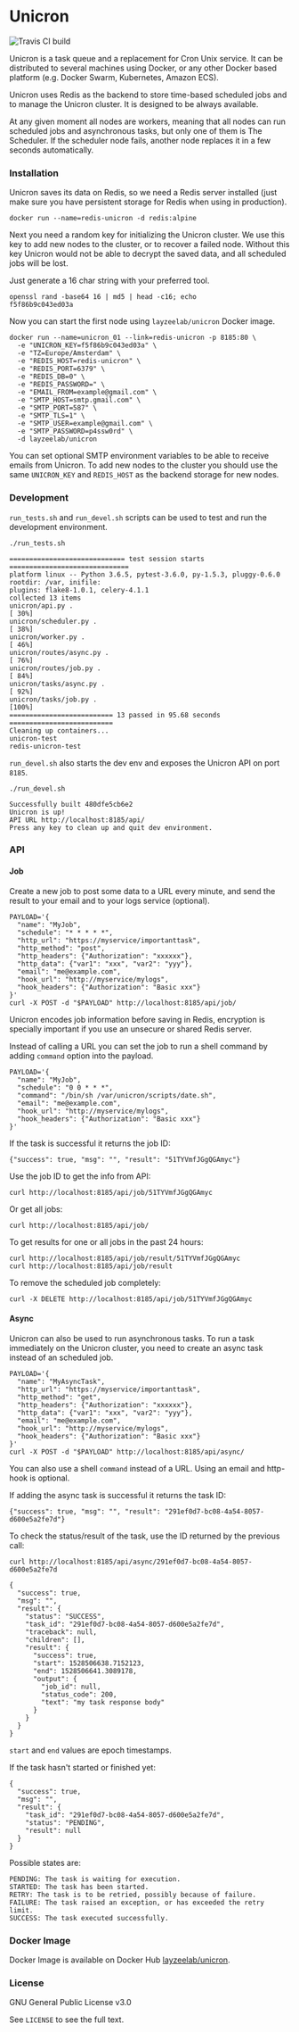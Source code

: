 # Unicron

![Travis CI build](https://travis-ci.com/layzeelab/unicron.svg?branch=master)

Unicron is a task queue and a replacement for Cron Unix service. It can be distributed to several machines using Docker, or any other Docker based platform (e.g. Docker Swarm, Kubernetes, Amazon ECS).

Unicron uses Redis as the backend to store time-based scheduled jobs and to manage the Unicron cluster. It is designed to be always available.

At any given moment all nodes are workers, meaning that all nodes can run scheduled jobs and asynchronous tasks, but only one of them is The Scheduler. If the scheduler node fails, another node replaces it in a few seconds automatically.

### Installation
Unicron saves its data on Redis, so we need a Redis server installed (just make sure you have persistent storage for Redis when using in production).
```
docker run --name=redis-unicron -d redis:alpine
```

Next you need a random key for initializing the Unicron cluster. We use this key to add new nodes to the cluster, or to recover a failed node. Without this key Unicron would not be able to decrypt the saved data, and all scheduled jobs will be lost.

Just generate a 16 char string with your preferred tool.
```
openssl rand -base64 16 | md5 | head -c16; echo
f5f86b9c043ed03a
```

Now you can start the first node using `layzeelab/unicron` Docker image.
```
docker run --name=unicron_01 --link=redis-unicron -p 8185:80 \
  -e "UNICRON_KEY=f5f86b9c043ed03a" \
  -e "TZ=Europe/Amsterdam" \
  -e "REDIS_HOST=redis-unicron" \
  -e "REDIS_PORT=6379" \
  -e "REDIS_DB=0" \
  -e "REDIS_PASSWORD=" \
  -e "EMAIL_FROM=example@gmail.com" \
  -e "SMTP_HOST=smtp.gmail.com" \
  -e "SMTP_PORT=587" \
  -e "SMTP_TLS=1" \
  -e "SMTP_USER=example@gmail.com" \
  -e "SMTP_PASSWORD=p4ssw0rd" \
  -d layzeelab/unicron
```
You can set optional SMTP environment variables to be able to receive emails from Unicron.
To add new nodes to the cluster you should use the same `UNICRON_KEY` and `REDIS_HOST` as the backend storage for new nodes.


### Development
`run_tests.sh` and `run_devel.sh` scripts can be used to test and run the development environment.

```
./run_tests.sh

============================= test session starts ==============================
platform linux -- Python 3.6.5, pytest-3.6.0, py-1.5.3, pluggy-0.6.0
rootdir: /var, inifile:
plugins: flake8-1.0.1, celery-4.1.1
collected 13 items
unicron/api.py .                                                         [ 30%]
unicron/scheduler.py .                                                   [ 38%]
unicron/worker.py .                                                      [ 46%]
unicron/routes/async.py .                                                [ 76%]
unicron/routes/job.py .                                                  [ 84%]
unicron/tasks/async.py .                                                 [ 92%]
unicron/tasks/job.py .                                                   [100%]
========================== 13 passed in 95.68 seconds ==========================
Cleaning up containers...
unicron-test
redis-unicron-test
```

`run_devel.sh` also starts the dev env and exposes the Unicron API on port `8185`.
```
./run_devel.sh

Successfully built 480dfe5cb6e2
Unicron is up!
API URL http://localhost:8185/api/
Press any key to clean up and quit dev environment.
```

### API

#### Job
Create a new job to post some data to a URL every minute, and send the result to your email and to your logs service (optional).
```
PAYLOAD='{
  "name": "MyJob",
  "schedule": "* * * * *",
  "http_url": "https://myservice/importanttask",
  "http_method": "post",
  "http_headers": {"Authorization": "xxxxxx"},
  "http_data": {"var1": "xxx", "var2": "yyy"},
  "email": "me@example.com",
  "hook_url": "http://myservice/mylogs",
  "hook_headers": {"Authorization": "Basic xxx"}
}'
curl -X POST -d "$PAYLOAD" http://localhost:8185/api/job/
```
Unicron encodes job information before saving in Redis, encryption is specially important if you use an unsecure or shared Redis server.

Instead of calling a URL you can set the job to run a shell command by adding `command` option into the payload.
```
PAYLOAD='{
  "name": "MyJob",
  "schedule": "0 0 * * *",
  "command": "/bin/sh /var/unicron/scripts/date.sh",
  "email": "me@example.com",
  "hook_url": "http://myservice/mylogs",
  "hook_headers": {"Authorization": "Basic xxx"}
}'
```

If the task is successful it returns the job ID:
```
{"success": true, "msg": "", "result": "51TYVmfJGgQGAmyc"}
```

Use the job ID to get the info from API:
```
curl http://localhost:8185/api/job/51TYVmfJGgQGAmyc
```

Or get all jobs:
```
curl http://localhost:8185/api/job/
```

To get results for one or all jobs in the past 24 hours:
```
curl http://localhost:8185/api/job/result/51TYVmfJGgQGAmyc
curl http://localhost:8185/api/job/result
```

To remove the scheduled job completely:
```
curl -X DELETE http://localhost:8185/api/job/51TYVmfJGgQGAmyc
```

#### Async
Unicron can also be used to run asynchronous tasks. To run a task immediately on the Unicron cluster, you need to create an async task instead of an scheduled job.
```
PAYLOAD='{
  "name": "MyAsyncTask",
  "http_url": "https://myservice/importanttask",
  "http_method": "get",
  "http_headers": {"Authorization": "xxxxxx"},
  "http_data": {"var1": "xxx", "var2": "yyy"},
  "email": "me@example.com",
  "hook_url": "http://myservice/mylogs",
  "hook_headers": {"Authorization": "Basic xxx"}
}'
curl -X POST -d "$PAYLOAD" http://localhost:8185/api/async/
```
You can also use a shell `command` instead of a URL. Using an email and http-hook is optional.

If adding the async task is successful it returns the task ID:
```
{"success": true, "msg": "", "result": "291ef0d7-bc08-4a54-8057-d600e5a2fe7d"}
```

To check the status/result of the task, use the ID returned by the previous call:
```
curl http://localhost:8185/api/async/291ef0d7-bc08-4a54-8057-d600e5a2fe7d

{
  "success": true,
  "msg": "",
  "result": {
    "status": "SUCCESS",
    "task_id": "291ef0d7-bc08-4a54-8057-d600e5a2fe7d",
    "traceback": null,
    "children": [],
    "result": {
      "success": true,
      "start": 1528506638.7152123,
      "end": 1528506641.3089178,
      "output": {
        "job_id": null,
        "status_code": 200,
        "text": "my task response body"
      }
    }
  }
}
```
`start` and `end` values are epoch timestamps.

If the task hasn't started or finished yet:
```
{
  "success": true,
  "msg": "",
  "result": {
    "task_id": "291ef0d7-bc08-4a54-8057-d600e5a2fe7d",
    "status": "PENDING",
    "result": null
  }
}
```

Possible states are:
```
PENDING: The task is waiting for execution.
STARTED: The task has been started.
RETRY: The task is to be retried, possibly because of failure.
FAILURE: The task raised an exception, or has exceeded the retry limit.
SUCCESS: The task executed successfully.
```

### Docker Image
Docker Image is available on Docker Hub [layzeelab/unicron](https://hub.docker.com/r/layzeelab/unicron/).

### License
GNU General Public License v3.0

See `LICENSE` to see the full text.
